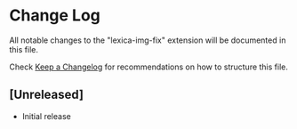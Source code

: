 # Change Log

All notable changes to the "lexica-img-fix" extension will be documented in this file.

Check [Keep a Changelog](http://keepachangelog.com/) for recommendations on how to structure this file.

## [Unreleased]

- Initial release